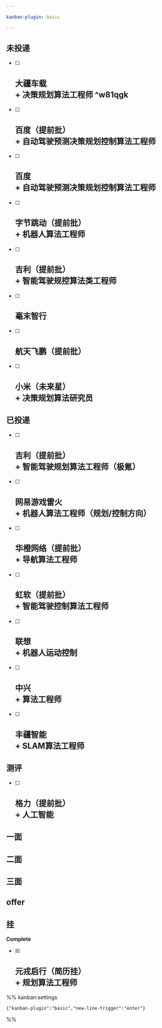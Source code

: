 ```yaml
---

kanban-plugin: basic

---
```


## 未投递

- [ ] ## 大疆车载<br>+ 决策规划算法工程师 ^w81qgk
- [ ] ## 百度（提前批）<br>+ 自动驾驶预测决策规划控制算法工程师
- [ ] ## 百度<br>+ 自动驾驶预测决策规划控制算法工程师
- [ ] ## 字节跳动（提前批）<br>+ 机器人算法工程师
- [ ] ## 吉利（提前批）<br>+ 智能驾驶规控算法类工程师
- [ ] ## 毫末智行
- [ ] ## 航天飞鹏（提前批）
- [ ] ## 小米（未来星）<br>+ 决策规划算法研究员


## 已投递

- [ ] ## 吉利（提前批）<br>+ 智能驾驶规划算法工程师（极氪）
- [ ] ## 网易游戏雷火<br>+ 机器人算法工程师（规划/控制方向）
- [ ] ## 华橙网络（提前批）<br>+ 导航算法工程师
- [ ] ## 虹软（提前批）<br>+ 智能驾驶控制算法工程师
- [ ] ## 联想<br>+ 机器人运动控制
- [ ] ## 中兴<br>+ 算法工程师
- [ ] ## 丰疆智能<br>+ SLAM算法工程师


## 测评

- [ ] ## 格力（提前批）<br>+ 人工智能


## 一面



## 二面



## 三面



## offer



## 挂

**Complete**
- [x] ## 元戎启行（简历挂）<br>+ 规划算法工程师




%% kanban:settings
```
{"kanban-plugin":"basic","new-line-trigger":"enter"}
```
%%